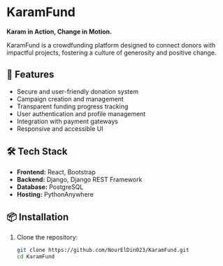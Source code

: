 # KaramFund

**Karam in Action, Change in Motion.**

KaramFund is a crowdfunding platform designed to connect donors with impactful projects, fostering a culture of generosity and positive change.

## 🚀 Features

-   Secure and user-friendly donation system
-   Campaign creation and management
-   Transparent funding progress tracking
-   User authentication and profile management
-   Integration with payment gateways
-   Responsive and accessible UI

## 🛠️ Tech Stack

-   **Frontend:** React, Bootstrap
-   **Backend:** Django, Django REST Framework
-   **Database:** PostgreSQL
-   **Hosting:** PythonAnywhere

## 📦 Installation

1. Clone the repository:
    ```sh
    git clone https://github.com/NourElDin023/KaramFund.git
    cd KaramFund
    ```
